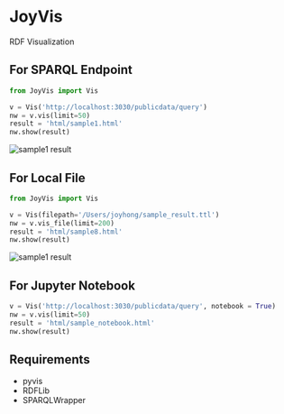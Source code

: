 # JoyVis
RDF Visualization

## For SPARQL Endpoint
~~~python
from JoyVis import Vis

v = Vis('http://localhost:3030/publicdata/query')
nw = v.vis(limit=50)
result = 'html/sample1.html'
nw.show(result)
~~~
![sample1 result]('https://github.com/joyhong85/JoyVis/blob/main/JoyVis/img/sample1.png')

## For Local File
~~~python
from JoyVis import Vis

v = Vis(filepath='/Users/joyhong/sample_result.ttl')
nw = v.vis_file(limit=200)
result = 'html/sample8.html'
nw.show(result)
~~~
![sample1 result]('https://github.com/joyhong85/JoyVis/blob/main/JoyVis/img/sample8.png')

## For Jupyter Notebook
~~~python
v = Vis('http://localhost:3030/publicdata/query', notebook = True)
nw = v.vis(limit=50)
result = 'html/sample_notebook.html'
nw.show(result)
~~~
## Requirements
- pyvis
- RDFLib
- SPARQLWrapper
